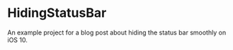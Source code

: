 # HidingStatusBar
An example project for a blog post about hiding the status bar smoothly on iOS 10.
